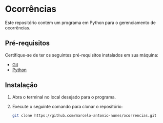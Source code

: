 # Ocorrências


Este repositório contém um programa em Python para o gerenciamento de ocorrências.

## Pré-requisitos

Certifique-se de ter os seguintes pré-requisitos instalados em sua máquina:

- [Git](https://git-scm.com/)
- [Python](https://www.python.org/)

## Instalação

1. Abra o terminal no local desejado para o programa.
2. Execute o seguinte comando para clonar o repositório:

   ```bash
   git clone https://github.com/marcelo-antonio-nunes/ocorrencias.git
